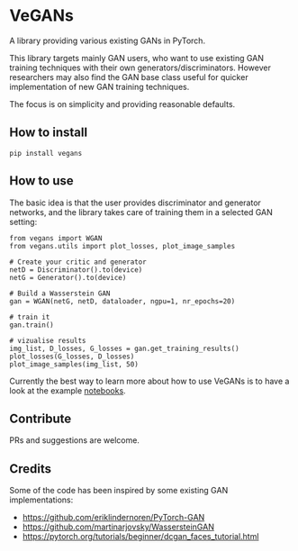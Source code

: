 # VeGANs

A library providing various existing GANs in PyTorch.

This library targets mainly GAN users, who want to use existing GAN training techniques with their own generators/discriminators.
However researchers may also find the GAN base class useful for quicker implementation of new GAN training techniques.

The focus is on simplicity and providing reasonable defaults.

## How to install
`pip install vegans`

## How to use
The basic idea is that the user provides discriminator and generator networks, and the library takes care of training them in a selected GAN setting:
```
from vegans import WGAN
from vegans.utils import plot_losses, plot_image_samples

# Create your critic and generator
netD = Discriminator().to(device)
netG = Generator().to(device)

# Build a Wasserstein GAN
gan = WGAN(netG, netD, dataloader, ngpu=1, nr_epochs=20)

# train it
gan.train()

# vizualise results
img_list, D_losses, G_losses = gan.get_training_results()
plot_losses(G_losses, D_losses)
plot_image_samples(img_list, 50)
```

Currently the best way to learn more about how to use VeGANs is to have a look at the example [notebooks](https://github.com/unit8co/vegans).

## Contribute
PRs and suggestions are welcome.

## Credits
Some of the code has been inspired by some existing GAN implementations:
* https://github.com/eriklindernoren/PyTorch-GAN
* https://github.com/martinarjovsky/WassersteinGAN
* https://pytorch.org/tutorials/beginner/dcgan_faces_tutorial.html
